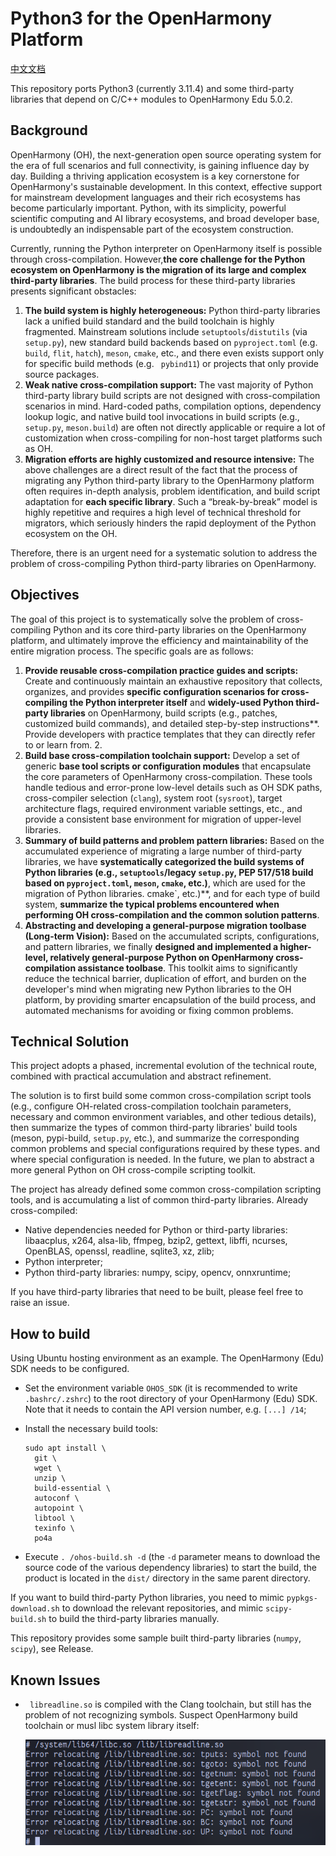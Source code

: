 # Python3 for the OpenHarmony Platform

[中文文档](./README_zh.md)

This repository ports Python3 (currently 3.11.4) and some third-party libraries that depend on C/C++ modules to OpenHarmony Edu 5.0.2. 



## Background

OpenHarmony (OH), the next-generation open source operating system for the era of full scenarios and full connectivity, is gaining influence day by day. Building a thriving application ecosystem is a key cornerstone for OpenHarmony's sustainable development. In this context, effective support for mainstream development languages and their rich ecosystems has become particularly important. Python, with its simplicity, powerful scientific computing and AI library ecosystems, and broad developer base, is undoubtedly an indispensable part of the ecosystem construction.

Currently, running the Python interpreter on OpenHarmony itself is possible through cross-compilation. However,**the core challenge for the Python ecosystem on OpenHarmony is the migration of its large and complex third-party libraries**. The build process for these third-party libraries presents significant obstacles:

1. **The build system is highly heterogeneous:** Python third-party libraries lack a unified build standard and the build toolchain is highly fragmented. Mainstream solutions include `setuptools`/`distutils` (via `setup.py`), new standard build backends based on `pyproject.toml` (e.g. `build`, `flit`, `hatch`), `meson`, `cmake`, etc., and there even exists support only for specific build methods (e.g. ` pybind11`) or projects that only provide source packages.
2. **Weak native cross-compilation support:** The vast majority of Python third-party library build scripts are not designed with cross-compilation scenarios in mind. Hard-coded paths, compilation options, dependency lookup logic, and native build tool invocations in build scripts (e.g., `setup.py`, `meson.build`) are often not directly applicable or require a lot of customization when cross-compiling for non-host target platforms such as OH.
3. **Migration efforts are highly customized and resource intensive:** The above challenges are a direct result of the fact that the process of migrating any Python third-party library to the OpenHarmony platform often requires in-depth analysis, problem identification, and build script adaptation for **each specific library**. Such a “break-by-break” model is highly repetitive and requires a high level of technical threshold for migrators, which seriously hinders the rapid deployment of the Python ecosystem on the OH.

Therefore, there is an urgent need for a systematic solution to address the problem of cross-compiling Python third-party libraries on OpenHarmony.

## Objectives

The goal of this project is to systematically solve the problem of cross-compiling Python and its core third-party libraries on the OpenHarmony platform, and ultimately improve the efficiency and maintainability of the entire migration process. The specific goals are as follows:

1. **Provide reusable cross-compilation practice guides and scripts:** Create and continuously maintain an exhaustive repository that collects, organizes, and provides **specific configuration scenarios for cross-compiling the Python interpreter itself** and **widely-used Python third-party libraries** on OpenHarmony, build scripts (e.g., patches, customized build commands), and detailed step-by-step instructions**. Provide developers with practice templates that they can directly refer to or learn from. 2.
2. **Build base cross-compilation toolchain support:** Develop a set of generic **base tool scripts or configuration modules** that encapsulate the core parameters of OpenHarmony cross-compilation. These tools handle tedious and error-prone low-level details such as OH SDK paths, cross-compiler selection (`clang`), system root (`sysroot`), target architecture flags, required environment variable settings, etc., and provide a consistent base environment for migration of upper-level libraries.
3. **Summary of build patterns and problem pattern libraries:** Based on the accumulated experience of migrating a large number of third-party libraries, we have **systematically categorized the build systems of Python libraries (e.g., `setuptools`/legacy `setup.py`, PEP 517/518 build based on `pyproject.toml`, `meson`, `cmake`, etc.)**, which are used for the migration of Python libraries. cmake`, etc.)**, and for each type of build system, **summarize the typical problems encountered when performing OH cross-compilation and the common solution patterns**.
4. **Abstracting and developing a general-purpose migration toolbase (Long-term Vision):** Based on the accumulated scripts, configurations, and pattern libraries, we finally **designed and implemented a higher-level, relatively general-purpose Python on OpenHarmony cross-compilation assistance toolbase**. This toolkit aims to significantly reduce the technical barrier, duplication of effort, and burden on the developer's mind when migrating new Python libraries to the OH platform, by providing smarter encapsulation of the build process, and automated mechanisms for avoiding or fixing common problems.

## Technical Solution

This project adopts a phased, incremental evolution of the technical route, combined with practical accumulation and abstract refinement.

The solution is to first build some common cross-compilation script tools (e.g., configure OH-related cross-compilation toolchain parameters, necessary and common environment variables, and other tedious details), then summarize the types of common third-party libraries' build tools (meson, pypi-build, `setup.py`, etc.), and summarize the corresponding common problems and special configurations required by these types. and where special configuration is needed. In the future, we plan to abstract a more general Python on OH cross-compile scripting toolkit.

The project has already defined some common cross-compilation scripting tools, and is accumulating a list of common third-party libraries. Already cross-compiled:

- Native dependencies needed for Python or third-party libraries: libaacplus, x264, alsa-lib, ffmpeg, bzip2, gettext, libffi, ncurses, OpenBLAS, openssl, readline, sqlite3, xz, zlib;
- Python interpreter;
- Python third-party libraries: numpy, scipy, opencv, onnxruntime;

If you have third-party libraries that need to be built, please feel free to raise an issue.

## How to build 

Using Ubuntu hosting environment as an example. The OpenHarmony (Edu) SDK needs to be configured. 

- Set the environment variable `OHOS_SDK` (it is recommended to write `.bashrc/.zshrc`) to the root directory of your OpenHarmony (Edu) SDK. Note that it needs to contain the API version number, e.g. `[...] /14`; 

- Install the necessary build tools: 

  ```shell
  sudo apt install \
  	git \
  	wget \
  	unzip \
  	build-essential \
  	autoconf \
  	autopoint \
  	libtool \
  	texinfo \
  	po4a
  ```

- Execute `. /ohos-build.sh -d` (the `-d` parameter means to download the source code of the various dependency libraries) to start the build, the product is located in the `dist/` directory in the same parent directory.



If you want to build third-party Python libraries, you need to mimic `pypkgs-download.sh` to download the relevant repositories, and mimic `scipy-build.sh` to build the third-party libraries manually.

This repository provides some sample built third-party libraries (`numpy`, `scipy`), see Release.



## Known Issues

- ` libreadline.so` is compiled with the Clang toolchain, but still has the problem of not recognizing symbols. Suspect OpenHarmony build toolchain or musl libc system library itself: 

    <img src="imgs/issue2.png" />
